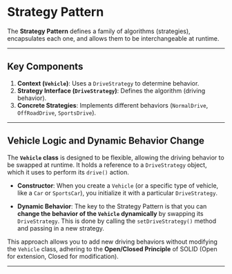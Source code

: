 # Strategy Pattern

The **Strategy Pattern** defines a family of algorithms (strategies), encapsulates each one, and allows them to be interchangeable at runtime.

---

## Key Components

1. **Context (`Vehicle`)**: Uses a `DriveStrategy` to determine behavior.
2. **Strategy Interface (`DriveStrategy`)**: Defines the algorithm (driving behavior).
3. **Concrete Strategies**: Implements different behaviors (`NormalDrive`, `OffRoadDrive`, `SportsDrive`).

---
## Vehicle Logic and Dynamic Behavior Change

The **`Vehicle` class** is designed to be flexible, allowing the driving behavior to be swapped at runtime. It holds a reference to a `DriveStrategy` object, which it uses to perform its `drive()` action.

- **Constructor**: When you create a `Vehicle` (or a specific type of vehicle, like a `Car` or `SportsCar`), you initialize it with a particular `DriveStrategy`.
  
- **Dynamic Behavior**: The key to the Strategy Pattern is that you can **change the behavior of the `Vehicle` dynamically** by swapping its `DriveStrategy`. This is done by calling the `setDriveStrategy()` method and passing in a new strategy.

This approach allows you to add new driving behaviors without modifying the `Vehicle` class, adhering to the **Open/Closed Principle** of SOLID (Open for extension, Closed for modification).

---
